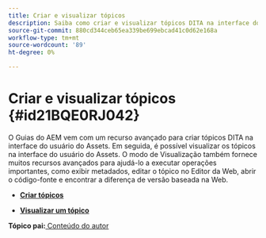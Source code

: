```yaml
---
title: Criar e visualizar tópicos
description: Saiba como criar e visualizar tópicos DITA na interface do usuário do Assets nos Guias AEM.
source-git-commit: 880cd344ceb65ea339be699ebcad41c0d62e168a
workflow-type: tm+mt
source-wordcount: '89'
ht-degree: 0%

---
```


# Criar e visualizar tópicos {#id21BQE0RJ042}

O Guias do AEM vem com um recurso avançado para criar tópicos DITA na interface do usuário do Assets. Em seguida, é possível visualizar os tópicos na interface do usuário do Assets. O modo de Visualização também fornece muitos recursos avançados para ajudá-lo a executar operações importantes, como exibir metadados, editar o tópico no Editor da Web, abrir o código-fonte e encontrar a diferença de versão baseada na Web.

- **[Criar tópicos](web-editor-create-topics.md)**

- **[Visualizar um tópico](web-editor-preview-topics.md)**


**Tópico pai:**[ Conteúdo do autor](authoring-content.md)
